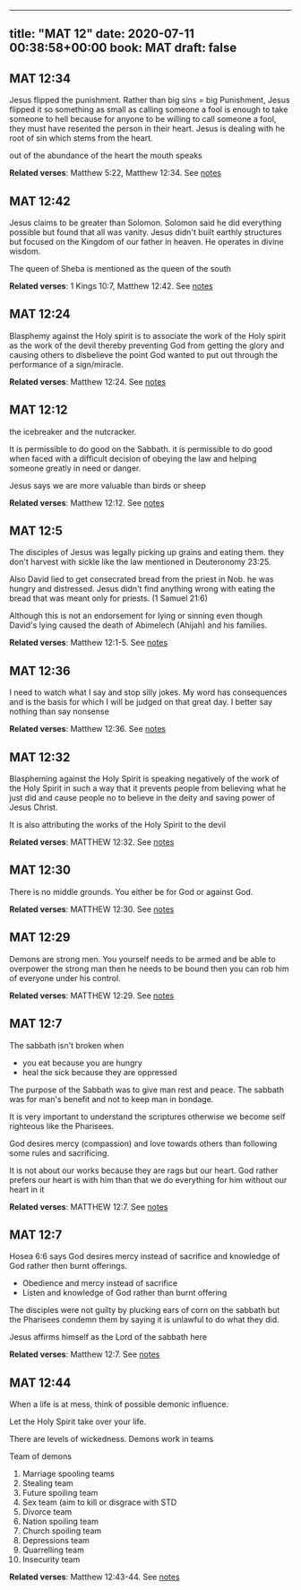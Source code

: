 
---
title: "MAT 12"
date: 2020-07-11 00:38:58+00:00
book: MAT
draft: false
---

## MAT 12:34

Jesus flipped the punishment. Rather than big sins = big Punishment, Jesus flipped it so something as small as calling someone a fool is enough to take someone to hell because for anyone to be willing to call someone a fool, they must have resented the person in their heart. Jesus is dealing with he root of sin which stems from the heart.

out of the abundance of the heart the mouth speaks

**Related verses**: Matthew 5:22, Matthew 12:34. See [notes](https://my.bible.com/notes/3470970596212072791)


## MAT 12:42

Jesus claims to be greater than Solomon. Solomon said he did everything possible but found that all was vanity. Jesus didn't built earthly structures but focused on the Kingdom of our father in heaven. He operates in divine wisdom. 

The queen of Sheba is mentioned as the queen of the south

**Related verses**: 1 Kings 10:7, Matthew 12:42. See [notes](https://my.bible.com/notes/3456769022673805534)


## MAT 12:24

Blasphemy against the Holy spirit is to associate the work of the Holy spirit as the work of the devil thereby preventing God from getting the glory and causing others to disbelieve the point God wanted to put out through the performance of a sign/miracle.

**Related verses**: Matthew 12:24. See [notes](https://my.bible.com/notes/3293685362211938455)


## MAT 12:12

the icebreaker and the nutcracker. 

It is permissible to do good on the Sabbath. it is permissible to do good when faced with a difficult decision of obeying the law and helping someone greatly in need or danger.

Jesus says we are more valuable than birds or sheep

**Related verses**: Matthew 12:12. See [notes](https://my.bible.com/notes/3293683708582420622)


## MAT 12:5

The disciples of Jesus was legally picking up grains and eating them. they don't harvest with sickle like the law mentioned in Deuteronomy 23:25.

Also David lied to get consecrated bread from the priest in Nob. he was hungry and distressed. Jesus didn't find anything wrong with eating the bread that was meant only for priests. (1 Samuel 21:6)

Although this is not an endorsement for lying or sinning even though David's lying caused the death of Abimelech (Ahijah) and his families.

**Related verses**: Matthew 12:1-5. See [notes](https://my.bible.com/notes/3293682325099634822)


## MAT 12:36

I need to watch what I say and stop silly jokes. My word has consequences and is the basis for which I will be judged on that great day. I better say nothing than say nonsense

**Related verses**: Matthew 12:36. See [notes](https://my.bible.com/notes/3202471215353291194)


## MAT 12:32

Blaspheming against the Holy Spirit is speaking negatively of the work of the Holy Spirit in such a way that it prevents people from believing what he just did and cause people no to believe in the deity and saving power of Jesus Christ.

It is also attributing the works of the Holy Spirit to the devil

**Related verses**: MATTHEW 12:32. See [notes](https://my.bible.com/notes/2589867815012655267)


## MAT 12:30

There is no middle grounds. You either be for God or against God.

**Related verses**: MATTHEW 12:30. See [notes](https://my.bible.com/notes/2589866387665838233)


## MAT 12:29

Demons are strong men. You yourself needs to be armed and be able to overpower the strong man then he needs to be bound then you can rob him of everyone under his control.

**Related verses**: MATTHEW 12:29. See [notes](https://my.bible.com/notes/2589865251386941589)


## MAT 12:7

The sabbath isn't broken when 
- you eat because you are hungry
- heal the sick because they are oppressed


The purpose of the Sabbath was to give man rest and peace. The sabbath was for man's benefit and not to keep man in bondage.

It is very important to understand the scriptures otherwise we become self righteous like the Pharisees.

God desires mercy (compassion) and love towards others than following some rules and sacrificing.

It is not about our works because they are rags but our heart. God rather prefers our heart is with him than that we do everything for him without our heart in it

**Related verses**: MATTHEW 12:7. See [notes](https://my.bible.com/notes/2586119558423896234)


## MAT 12:7

Hosea 6:6 says God desires mercy instead of sacrifice and knowledge of God rather then burnt offerings.

- Obedience and mercy instead of sacrifice
- Listen and knowledge of God rather than burnt offering

The disciples were not guilty by plucking ears of corn on the sabbath but the Pharisees condemn them by saying it is unlawful to do what they did.

Jesus affirms himself as the Lord of the sabbath here

**Related verses**: Matthew 12:7. See [notes](https://my.bible.com/notes/2502958707735519359)


## MAT 12:44

When a life is at mess, think of possible demonic influence.

Let the Holy Spirit take over your life. 

There are levels of wickedness.
Demons work in teams 

Team of demons

1. Marriage spooling teams
2. Stealing team
3. Future spoiling team
4. Sex team (aim to kill or disgrace with STD
5. Divorce team
6. Nation spoiling team
7. Church spoiling team
8. Depressions team
9. Quarrelling team
10. Insecurity team

**Related verses**: Matthew 12:43-44. See [notes](https://my.bible.com/notes/2287387626196164854)

